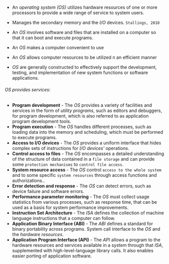 - An *operating system (OS)* utilizes hardware resources of one or more processors to provide a wide range of service to system users.
- Manages the secondary memory and the *I/O* devices. `Stallings, 2018`
- An *OS* involves software and files that are installed on a computer so that it can boot and execute programs.

- An *OS* makes a computer convenient to use
- An *OS* allows computer resources to be utilized n an efficient manner
- *OS* are generally constructed to effectively support the development, testing, and implementation of new system functions or software applications.

###### OS provides services:
- **Program development** - The *OS* provides a variety of facilities and services in the form of *utility programs*, such as editors and debuggers, for program development, which is also referred to as application program development tools.
- **Program execution** - The *OS* handles different processes, such as loading data into the memory and scheduling, which must be performed to execute programs.
- **Access to I/O devices** - The *OS* provides a uniform interface that hides complex sets of instructions for *I/O devices'* operations.
- **Control access to files** - The *OS* encompasses a detailed understanding of the structure of data contained in a `file storage` and can provide some `protection mechanisms` to `control file access`.
- **System resource access** - The *OS* control `access to the whole system` and to some specific `system resources` through access functions and authorizations..
- **Error detection and response** - The *OS* can detect errors, such as device failure and software errors.
- **Performance parameter monitoring** - The *OS* must collect usage statistics from various processes, such as response time, that can be used as a basis for system performance improvements.
- **Instruction Set Architecture** - The *ISA* defines the collection of machine language instructions that a computer can follow.
- **Application Binary Interface (ABI)** - The *ABI* defines a standard for binary portability across programs. System call interface to the *OS* and the *hardware resources*.
- **Application Program Interface (API)** - The *API* allows a program to the hardware resources and services available in a system through that *ISA*, supplemented with high-level-language library calls. It also enables easier porting of application software.